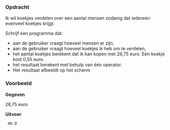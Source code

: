### Opdracht

Ik wil koekjes verdelen over een aantal mensen zodanig dat iedereen evenveel koekjes krijgt. 

Schrijf een programma dat:

- aan de gebruiker vraagt hoeveel mensen er zijn,
- aan de gebruiker vraagt hoeveel koekjes ik heb om te verdelen,
- het aantal koekjes berekent dat ik kan kopen met 26,75 euro. Eén koekje kost 0,55 euro.
- het resultaat berekent met behulp van één operator.
- Het resultaat afbeeldt op het scherm

### Voorbeeld

**Gegeven**

26,75 euro

**Uitvoer**

     48.0
